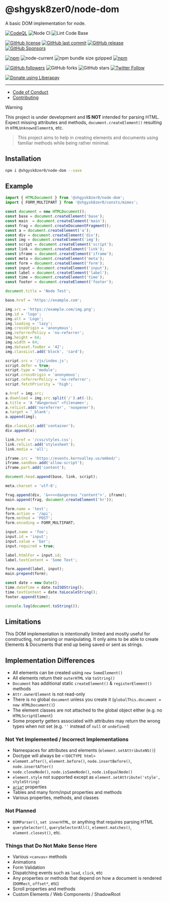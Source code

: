 # @shgysk8zer0/node-dom

A basic DOM implementation for node.

[![CodeQL](https://github.com/shgysk8zer0/node-dom/actions/workflows/codeql-analysis.yml/badge.svg)](https://github.com/shgysk8zer0/node-dom/actions/workflows/codeql-analysis.yml)
![Node CI](https://github.com/shgysk8zer0/node-dom/workflows/Node%20CI/badge.svg)
![Lint Code Base](https://github.com/shgysk8zer0/node-dom/workflows/Lint%20Code%20Base/badge.svg)

[![GitHub license](https://img.shields.io/github/license/shgysk8zer0/node-dom.svg)](https://github.com/shgysk8zer0/node-dom/blob/master/LICENSE)
[![GitHub last commit](https://img.shields.io/github/last-commit/shgysk8zer0/node-dom.svg)](https://github.com/shgysk8zer0/node-dom/commits/master)
[![GitHub release](https://img.shields.io/github/release/shgysk8zer0/node-dom?logo=github)](https://github.com/shgysk8zer0/node-dom/releases)
[![GitHub Sponsors](https://img.shields.io/github/sponsors/shgysk8zer0?logo=github)](https://github.com/sponsors/shgysk8zer0)

[![npm](https://img.shields.io/npm/v/@shgysk8zer0/node-dom)](https://www.npmjs.com/package/@shgysk8zer0/node-dom)
![node-current](https://img.shields.io/node/v/@shgysk8zer0/node-dom)
![npm bundle size gzipped](https://img.shields.io/bundlephobia/minzip/@shgysk8zer0/node-dom)
[![npm](https://img.shields.io/npm/dw/@shgysk8zer0/node-dom?logo=npm)](https://www.npmjs.com/package/@shgysk8zer0/node-dom)

[![GitHub followers](https://img.shields.io/github/followers/shgysk8zer0.svg?style=social)](https://github.com/shgysk8zer0)
![GitHub forks](https://img.shields.io/github/forks/shgysk8zer0/node-dom.svg?style=social)
![GitHub stars](https://img.shields.io/github/stars/shgysk8zer0/node-dom.svg?style=social)
[![Twitter Follow](https://img.shields.io/twitter/follow/shgysk8zer0.svg?style=social)](https://twitter.com/shgysk8zer0)

[![Donate using Liberapay](https://img.shields.io/liberapay/receives/shgysk8zer0.svg?logo=liberapay)](https://liberapay.com/shgysk8zer0/donate "Donate using Liberapay")
- - -

- [Code of Conduct](./.github/CODE_OF_CONDUCT.md)
- [Contributing](./.github/CONTRIBUTING.md)
<!-- - [Security Policy](./.github/SECURITY.md) -->

> [!WARNING]
> This project is under development and **IS NOT** intended for parsing HTML.
> Expect missing attributes and methods, `document.createElement()` resulting in
> `HTMLUnknownElement`s, etc.

> This project aims to help in creating elements and documents using familiar
> methods while being rather minimal.

## Installation

```bash
npm i @shgysk8zer0/node-dom --save
```

## Example

```js
import { HTMLDocument } from '@shgysk8zer0/node-dom';
import { FORM_MULTIPART } from '@shgysk8zer0/consts/mimes';

const document = new HTMLDocument();
const base = document.createElement('base');
const main  = document.createElement('main');
const frag = document.createDocumentFragment();
const a = document.createElement('a');
const div = document.createElement('div');
const img = document.createElement('img');
const script = document.createElement('script');
const link = document.createElement('link');
const iframe = document.createElement('iframe');
const meta = document.createElement('meta');
const form = document.createElement('form');
const input = document.createElement('input');
const label = document.createElement('label');
const time = document.createElement('time');
const footer = document.createElement('footer');

document.title = 'Node Test';

base.href = 'https://example.com';

img.src = 'https://example.com/img.png';
img.id = 'logo';
img.alt = 'Logo';
img.loading = 'lazy';
img.crossOrigin = 'anonymous';
img.referrerPolicy = 'no-referrer';
img.height = 64;
img.width = 64;
img.dataset.fooBar = '42';
img.classList.add('block', 'card');

script.src = '/js/index.js';
script.defer = true;
script.type = 'module';
script.crossOrigin = 'anonymous';
script.referrerPolicy = 'no-referrer';
script.fetchPriority = 'high';

a.href = img.src;
a.download = img.src.split('/').at(-1);
a.title = 'A "d&ngerous" <filename>';
a.relList.add('noreferrer', 'noopener');
a.target = '_blank';
a.append(img);

div.classList.add('container');
div.append(a);

link.href = '/css/styles.css';
link.relList.add('stylesheet');
link.media = 'all';

iframe.src = 'https://events.kernvalley.us/embed/';
iframe.sandbox.add('allow-script');
iframe.part.add('content');

document.head.append(base, link, script);

meta.charset = 'utf-8';

frag.append(div, '&<<<<dangerous "content">', iframe);
main.append(frag, document.createElement('hr'));

form.name = 'test';
form.action = '/api';
form.method = 'POST';
form.encoding = FORM_MULTIPART;

input.name = 'foo';
input.id = 'input';
input.value = 'bar';
input.required = true;

label.htmlFor = input.id;
label.textContent = 'Some Text';

form.append(label, input);
main.prepend(form);

const date = new Date();
time.dateTime = date.toISOString();
time.textContent = date.toLocaleString();
footer.append(time);

console.log(document.toString());
```

## Limitations

This DOM implementation is intentionally limited and mostly useful for constructing,
not parsing or manipulating. It only aims to be able to create Elements & Documents
that end up being saved or sent as strings.

## Implementation Differences

- All elements can be created using `new SomeElement()`
- All elements return their `outerHTML` via `toString()`
- `Document` has additional static `createElement()` & `registerElement()` methods
- `Attr.ownerElement` is not read-only
- There is no global `document` unless you create it (`globalThis.document = new HTMLDocument()`)
- The element classes are not attached to the global object either (e.g. no `HTMLScriptElement`)
- Some property getters associated with attributes may return the wrong types when not set (e.g. `''` instead of `null` or `undefined`)

### Not Yet Implemented / Incorrect Implementations

- Namespaces for attributes and elements (`element.setAttributeNS()`)
- Doctype will always be `<!DOCTYPE html>`
- `elememt.after()`, `element.before()`, `node.insertBefore()`, `node.insertAfter()`
- `node.cloneNode()`, `node.isSameNode()`, `node.isEqualNode()`
- `element.style` not supported except as `element.setAttribute('style', styleString)`
-  [`aria*`](https://developer.mozilla.org/en-US/docs/Web/API/Element#instance_properties_included_from_aria) properties
- Tables and many form/input properties and methods
- Various properties, methods, and classes

### Not Planned

- `DOMParser()`, `set innerHTML`, or anything that requires parsing HTML
- `querySelector()`, `querySelectorAll()`, `element.matches()`, `element.closest()`, etc.

### Things that Do Not Make Sense Here

- Various `<canvas>` methods
- Animations
- Form Validation
- Dispatching events such as `load`, `click`, etc
- Any properties or methods that depend on how a document is rendered (`DOMRect`, `offset*`, etc)
- Scroll properties and methods
- Custom Elements / Web Components / ShadowRoot
